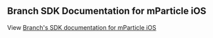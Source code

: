 ## Branch SDK Documentation for mParticle iOS

View [Branch's SDK documentation for mParticle iOS](https://help.branch.io/developers-hub/docs/mparticle-ios)
